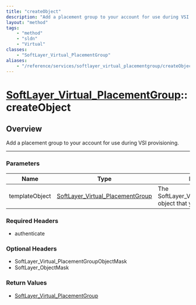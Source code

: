 ```yaml
---
title: "createObject"
description: "Add a placement group to your account for use during VSI provisioning."
layout: "method"
tags:
    - "method"
    - "sldn"
    - "Virtual"
classes:
    - "SoftLayer_Virtual_PlacementGroup"
aliases:
    - "/reference/services/softlayer_virtual_placementgroup/createObject"
---
```

# [SoftLayer_Virtual_PlacementGroup](/reference/services/SoftLayer_Virtual_PlacementGroup)::createObject




## Overview 
Add a placement group to your account for use during VSI provisioning. 

-----

### Parameters 
|Name | Type | Description |
| --- | --- | --- |
|templateObject| <a href='/reference/datatypes/SoftLayer_Virtual_PlacementGroup'>SoftLayer_Virtual_PlacementGroup </a>| The SoftLayer_Virtual_PlacementGroup object that you wish to create.|


### Required Headers
* authenticate


### Optional Headers
* SoftLayer_Virtual_PlacementGroupObjectMask
* SoftLayer_ObjectMask

### Return Values
* <a href='/reference/datatypes/SoftLayer_Virtual_PlacementGroup'>SoftLayer_Virtual_PlacementGroup </a>




